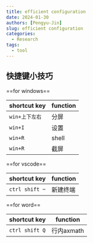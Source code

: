 ```yaml
---
title: efficient configuration
date: 2024-01-30
authors: [Pengyu-Jin]
slug: efficient configuration
categories:
  - Research
tags:
  - tool
---
```


## 快捷键小技巧

==for windows==

| shortcut key | function |
| ----------- | --------- |
| `win+上下左右`| 分屏  |
| `win+I`     | 设置 |
| `win+R`    | shell |
| `win+R`    | 截屏 |

==for vscode==

| shortcut key | function |
| ----------- | --------- |
| `ctrl shift ~`| 新建终端  |

==for word==

| shortcut key | function |
| ----------- | --------- |
| `ctrl shift Q`| 行内axmath |